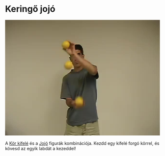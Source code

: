 # Keringő jojó

![yo-yoorbit](/site/videos/poster/yo-yoorbit.jpg)

A [Kör kifelé](/site/hu/kor-kifele/README.md) és a [Jojó](/site/hu/jojo/README.md) figurák kombinációja. Kezdd egy kifelé forgó körrel, és kövesd az egyik labdát a kezeddel!


